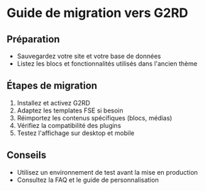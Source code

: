 # Guide de migration vers G2RD

## Préparation

- Sauvegardez votre site et votre base de données
- Listez les blocs et fonctionnalités utilisés dans l'ancien thème

## Étapes de migration

1. Installez et activez G2RD
2. Adaptez les templates FSE si besoin
3. Réimportez les contenus spécifiques (blocs, médias)
4. Vérifiez la compatibilité des plugins
5. Testez l'affichage sur desktop et mobile

## Conseils

- Utilisez un environnement de test avant la mise en production
- Consultez la FAQ et le guide de personnalisation
